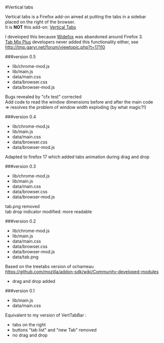 #Vertical tabs

Vertical tabs is a Firefox add-on aimed at putting the tabs in a sidebar placed on the right of the browser.  
It is __NOT__ this add-on: [Vertical Tabs](https://addons.mozilla.org/en-Us/firefox/addon/vertical-tabs/)

I developed this because [Widefox](https://sites.google.com/site/jrweare/browser2.0) was abandoned around Firefox 3.  
[Tab Mix Plus](https://addons.mozilla.org/en-US/firefox/addon/tab-mix-plus/) developers never added this functionality either, see http://tmp.garyr.net/forum/viewtopic.php?t=17110

###version 0.5

- lib/chrome-mod.js
- lib/main.js
- data/main.css
- data/browser.css
- data/browser-mod.js

Bugs revealed by "cfx test" corrected  
Add code to read the window dimensions before and after the main code  
  => resolves the problem of window width exploding (by what magic?!)

###version 0.4

- lib/chrome-mod.js
- lib/main.js
- data/main.css
- data/browser.css
- data/browser-mod.js

Adapted to firefox 17 which added tabs animation during drag and drop

###version 0.3

- lib/chrome-mod.js
- lib/main.js
- data/main.css
- data/browser.css
- data/browser-mod.js

tab.png removed  
tab drop indicator modified: more readable

###version 0.2

- lib/chrome-mod.js
- lib/main.js
- data/main.css
- data/browser.css
- data/browser-mod.js
- data/tab.png

Based on the treetabs version of ochameau  
https://github.com/mozilla/addon-sdk/wiki/Community-developed-modules
- drag and drop added

###version 0.1

- lib/main.js
- data/main.css

Equivalent to my version of VertTabBar :
- tabs on the right
- buttons "tab list" and "new Tab" removed
- no drag and drop
